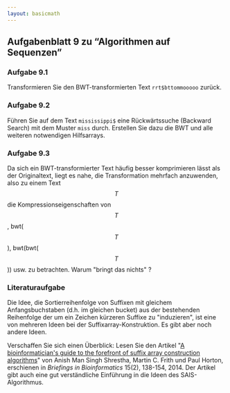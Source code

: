 ```yaml
---
layout: basicmath
---
```


## Aufgabenblatt 9 zu “Algorithmen auf Sequenzen”


### Aufgabe 9.1

Transformieren Sie den BWT-transformierten Text `rrt$bttommooooo` zurück.


### Aufgabe 9.2

Führen Sie auf dem Text `mississippi$` eine Rückwärtssuche (Backward Search) mit dem Muster `miss` durch.
Erstellen Sie dazu die BWT und alle weiteren notwendigen Hilfsarrays. 


### Aufgabe 9.3

Da sich ein BWT-transformierter Text häufig besser komprimieren lässt als der Originaltext, liegt es nahe, die Transformation mehrfach anzuwenden, also zu einem Text $$T$$ die Kompressionseigenschaften von $$T$$, bwt($$T$$), bwt(bwt($$T$$)) usw. zu betrachten.
Warum "bringt das nichts" ?


### Literaturaufgabe

Die Idee, die Sortierreihenfolge von Suffixen mit gleichem Anfangsbuchstaben (d.h. im gleichen bucket) aus der bestehenden Reihenfolge der um ein Zeichen kürzeren Suffixe zu "induzieren", ist eine von mehreren Ideen bei der Suffixarray-Konstruktion.
Es gibt aber noch andere Ideen.

Verschaffen Sie sich einen Überblick: Lesen Sie den Artikel "[A bioinformatician's guide to the forefront of suffix array construction algorithms](https://www.ncbi.nlm.nih.gov/pmc/articles/PMC3956071/)" von Anish Man Singh Shrestha, Martin C. Frith und Paul Horton, erschienen in *Briefings in Bioinformatics* 15(2), 138-154, 2014.
Der Artikel gibt auch eine gut verständliche Einführung in die Ideen des SAIS-Algorithmus.
